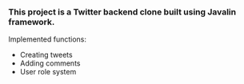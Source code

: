 ### This project is a Twitter backend clone built using Javalin framework.

Implemented functions:
- Creating tweets
- Adding comments
- User role system
